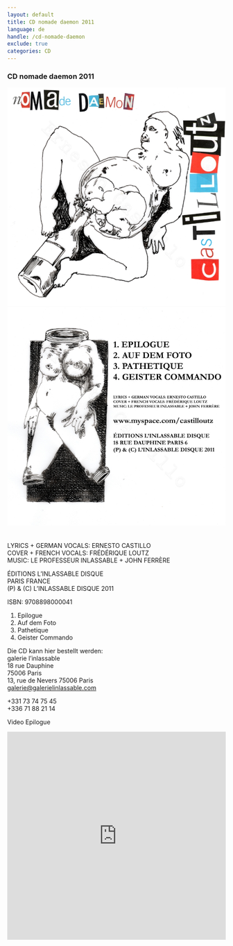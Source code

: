 ```yaml
---
layout: default
title: CD nomade daemon 2011
language: de
handle: /cd-nomade-daemon
exclude: true
categories: CD
---
```

### CD nomade daemon 2011
  
<a rel="lightbox" data-lightbox="example-1" href="/images/nomade-daemon-cover.jpg" title="nomade daemon cover"><img src="/images/nomade-daemon-cover.jpg" alt="uns cover" class="img-left2"></a>
<a rel="lightbox" data-lightbox="example-1" href="/images/nomade-daemon-cover-back.jpg" title="nomade daemon cover"><img src="/images/nomade-daemon-cover-back.jpg" alt="nomade daemon cover" class="img-right2"></a>  
<br style="clear:both" />
<br style="clear:both" />
LYRICS + GERMAN VOCALS: ERNESTO CASTILLO  
COVER + FRENCH VOCALS: FRÉDÉRIQUE LOUTZ  
MUSIC: LE PROFESSEUR INLASSABLE + JOHN FERRÈRE  
  
ÉDITIONS L’INLASSABLE DISQUE  
PARIS FRANCE  
(P) & (C) L’INLASSABLE DISQUE 2011  
  
ISBN: 9708898000041  

1. Epilogue
2. Auf dem Foto
3. Pathetique
4. Geister Commando  
    
Die CD kann hier bestellt werden:  
galerie l’inlassable  
18 rue Dauphine  
75006 Paris  
13, rue de Nevers 75006 Paris  
galerie@galerielinlassable.com  
  
+331 73 74 75 45  
+336 71 88 21 14  
  
Video Epilogue  
  
<iframe width="100%" height="480" src="https://www.youtube.com/embed/rLCWyyMkI8I?rel=0" frameborder="0" allowfullscreen></iframe>
  

